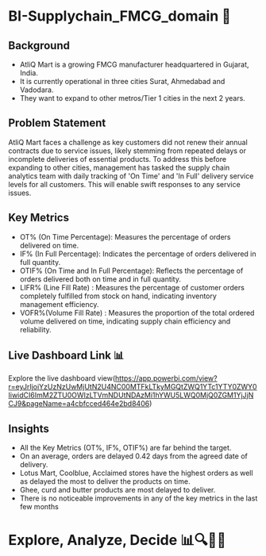 # BI-Supplychain_FMCG_domain 🚀

## Background
- AtliQ Mart is a growing FMCG manufacturer headquartered in Gujarat, India. 
- It is currently operational in three cities Surat, Ahmedabad and Vadodara.
- They want to expand to other metros/Tier 1 cities in the next 2 years.

## Problem Statement
AtliQ Mart faces a challenge as key customers did not renew their annual contracts due to service issues, likely stemming from repeated delays or incomplete deliveries of essential products. To address this before expanding to other cities, management has tasked the supply chain analytics team with daily tracking of 'On Time' and 'In Full' delivery service levels for all customers. This will enable swift responses to any service issues.

## Key Metrics
- OT% (On Time Percentage): Measures the percentage of orders delivered on time.
- IF% (In Full Percentage): Indicates the percentage of orders delivered in full quantity.
- OTIF% (On Time and In Full Percentage): Reflects the percentage of orders delivered both on time and in full quantity.
- LIFR% (Line Fill Rate) : Measures the percentage of customer orders completely fulfilled from stock on hand, indicating inventory management efficiency.
- VOFR%(Volume Fill Rate) : Measures the proportion of the total ordered volume delivered on time, indicating supply chain efficiency and reliability.

## Live Dashboard Link 📊
Explore the live dashboard view(https://app.powerbi.com/view?r=eyJrIjoiYzUzNzUwMjUtN2U4NC00MTFkLTkyMGQtZWQ1YTc1YTY0ZWY0IiwidCI6ImM2ZTU0OWIzLTVmNDUtNDAzMi1hYWU5LWQ0MjQ0ZGM1YjJjNCJ9&pageName=a4cbfcced464e2bd8406)
  

## Insights 
- All the Key Metrics (OT%, IF%, OTIF%) are far behind the target.
- On an average, orders are delayed 0.42 days from the agreed date of delivery.
- Lotus Mart, Coolblue, Acclaimed stores have the highest orders as well as delayed the most to deliver the products on time.
- Ghee, curd and butter products are most delayed to deliver. 
- There is no noticeable improvements in any of the key metrics in the last few months

# Explore, Analyze, Decide 📊🔍🎯🚀
